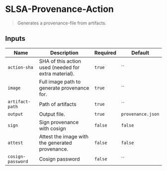 
# SLSA-Provenance-Action

> Generates a provenance-file from artifacts.


## Inputs

| Name | Description | Required | Default |
| --- | --- | --- | --- |
| `action-sha` | SHA of this action used (needed for extra material). | `true` | `` |
| `image` | Full image path to generate provenance for. | `true` | `` |
| `artifact-path` | Path of artifacts | `true` | `` |
| `output` | Output file. | `true` | `provenance.json` |
| `sign` | Sign provenance with cosign | `false` | `false` |
| `attest` | Attest the image with the generated provenance. | `false` | `false` |
| `cosign-password` | Cosign password | `false` | `` |
